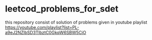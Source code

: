 # leetcod_problems_for_sdet

this repository consist of solution of problems given in youtube playlist 
https://youtube.com/playlist?list=PL-a9eJ2NZlbSD3TlbztC0GkqW6SBW5CiO